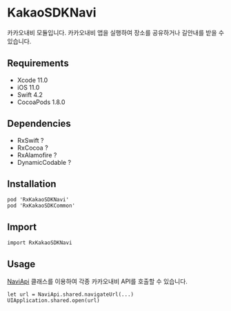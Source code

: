 # KakaoSDKNavi

카카오내비 모듈입니다. 카카오내비 앱을 실행하여 장소를 공유하거나 길안내를 받을 수 있습니다.

## Requirements
- Xcode 11.0
- iOS 11.0
- Swift 4.2
- CocoaPods 1.8.0

## Dependencies
- RxSwift ?
- RxCocoa ?
- RxAlamofire ?
- DynamicCodable ?

## Installation
```
pod 'RxKakaoSDKNavi'
pod 'RxKakaoSDKCommon'
```

## Import
```
import RxKakaoSDKNavi
```

## Usage
[NaviApi](Classes/NaviApi.html) 클래스를 이용하여 각종 카카오내비 API를 호출할 수 있습니다.
```
let url = NaviApi.shared.navigateUrl(...)
UIApplication.shared.open(url)
```
